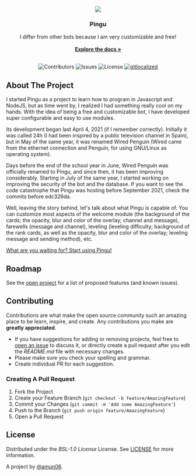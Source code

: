 <br/>
<center>

  [![](https://top.gg/api/widget/827199539185975417.svg)](https://top.gg/bot/827199539185975417)

</center>
<p align="center">

  <h3 align="center">Pingu</h3>

  <p align="center">
    I differ from other bots because I am very customizable and free!
    <br/>
    <br/>
    <a href="https://atheodor.muntenas.es/pingu/"><strong>Explore the docs »</strong></a>
    <br/>
    <br/>
  </p>
</p>

<center>

![Contributors](https://img.shields.io/github/contributors/amun06/pingu?color=dark-green) ![Issues](https://img.shields.io/github/issues/amun06/pingu) ![License](https://img.shields.io/github/license/amun06/pingu) [![gitlocalized ](https://gitlocalize.com/repo/7231/whole_project/badge.svg)](https://gitlocalize.com/repo/7231)

</center>

## About The Project

I started Pingu as a project to learn how to program in Javascript and NodeJS, but as time went by, I realized I had something really cool on my hands. With the idea of being a free and customizable bot, I have developed super configurable and easy to use modules.

Its development began last April 4, 2021 (if I remember correctly). Initially it was called 24h (I had been inspired by a public television channel in Spain), but in May of the same year, it was renamed Wired Penguin (Wired came from the ethernet connection and Penguin, for using GNU/Linux as operating system).

Days before the end of the school year in June, Wired Penguin was officially renamed to Pingu, and since then, it has been improving considerably. Starting in July of the same year, I started working on improving the security of the bot and the database. If you want to see the code catastrophe that Pingu was hosting before September 2021, check the commits before edc326da.

Well, leaving the story behind, let's talk about what Pingu is capable of. You can customize most aspects of the welcome module (the background of the cards; the opacity, blur and color of the overlay; channel and message), farewells (message and channel), leveling (leveling difficulty; background of the rank cards, as well as the opacity, blur and color of the overlay; leveling message and sending method), etc.

[What are you waiting for? Start using Pingu!](https://muntenas.es/6a07bb/invite)

## Roadmap

See the [open project](https://muntenas.es/6a07bb/roadmap) for a list of proposed features (and known issues).

## Contributing

Contributions are what make the open source community such an amazing place to be learn, inspire, and create. Any contributions you make are **greatly appreciated**.
* If you have suggestions for adding or removing projects, feel free to [open an issue](https://github.com/amun06/pingu/issues/new) to discuss it, or directly create a pull request after you edit the *README.md* file with necessary changes.
* Please make sure you check your spelling and grammar.
* Create individual PR for each suggestion.

### Creating A Pull Request

1. Fork the Project
2. Create your Feature Branch (`git checkout -b feature/AmazingFeature`)
3. Commit your Changes (`git commit -m 'Add some AmazingFeature'`)
4. Push to the Branch (`git push origin feature/AmazingFeature`)
5. Open a Pull Request

## License

Distributed under the *BSL-1.0 License* License. See [LICENSE](https://github.com/amun06/pingu/blob/develop/LICENSE) for more information.

A project by [@amun06](https://github.com/amun06/).
